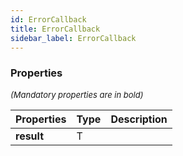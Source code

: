 ```yaml
---
id: ErrorCallback
title: ErrorCallback
sidebar_label: ErrorCallback
---
```




### Properties

<font size="2"><i>(Mandatory properties are in bold)</i></font>

| Properties | Type | Description |
| --------- | ---- | ----------- |
| **result** | T |  |
